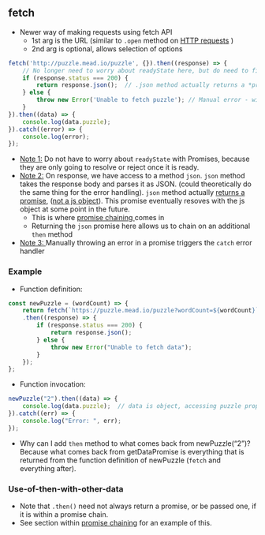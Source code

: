 ## fetch
- Newer way of making requests using fetch API
	- 1st arg is the URL (similar to `.open` method on [HTTP requests](XMLHttpRequest.md) )
	- 2nd arg is optional, allows selection of options
```js
fetch('http://puzzle.mead.io/puzzle', {}).then((response) => {
	// No longer need to worry about readyState here, but do need to figure out how things went - alternative status' don't auto show as an error, but an error can be manually triggered
	if (response.status === 200) {
		return response.json();  // .json method actually returns a *promise*, which eventually resolves with the expected js object in the future. Returning the json promise here uses Promise chaining, which then allows us to chain on another 'then' method below
	} else {
		throw new Error('Unable to fetch puzzle'); // Manual error - will run catch.
	}
}).then((data) => {
	console.log(data.puzzle);
}).catch((error) => {
	console.log(error);
});
```

- <u>Note 1:</u> Do not have to worry about `readyState` with Promises, because they are only going to resolve or reject once it is ready.
- <u>Note 2:</u> On response, we have access to a method `json`. `json` method takes the response body and parses it as JSON.  (could theoretically do the same thing for the error handling). `json` method actually <u>returns a promise</u>, (<u>not a js object</u>). This promise eventually resoves with the js object at some point in the future.
	- This is where [promise chaining ](promise-chaining) comes in
	- Returning the `json` promise here allows us to chain on an additional `then` method
- <u>Note 3: </u>Manually throwing an error in a promise triggers the `catch`  error handler

### Example
- Function definition: 
```js
const newPuzzle = (wordCount) => {
	return fetch(`https://puzzle.mead.io/puzzle?wordCount=${wordCount}`, {})
	.then((response) => {
		if (response.status === 200) {
			return response.json();
		} else {
			throw new Error("Unable to fetch data");
		}
	});
};
```
- Function invocation:
```js
newPuzzle("2").then((data) => {
	console.log(data.puzzle);  // data is object, accessing puzzle prop
}).catch((err) => {
	console.log("Error: ", err);
});
```
- Why can I add `then` method to what comes back from newPuzzle(“2”)? Because what comes back from getDataPromise is everything that is returned from the function definition of newPuzzle (`fetch` and everything after).

### Use-of-then-with-other-data
- Note that `.then()` need not always return a promise, or be passed one, if it is within a promise chain. 
- See section within [promise chaining](promise-chaining#Returning-other-data-with-then) for an example of this. 